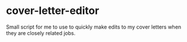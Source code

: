 # cover-letter-editor
 Small script for me to use to quickly make edits to my cover letters when they are closely related jobs.

